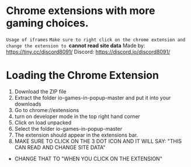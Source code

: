 # Chrome extensions with more gaming choices.
`Usage of iframes`
``Make sure to right click on the chrome extension and change the extension to ``**cannot read site data**
Made by: https://tiny.cc/discord8091/
Discord: https://discord.io/discord8091/
#
# Loading the Chrome Extension
1. Download the ZIP file
2. Extract the folder io-games-in-popup-master and put it into your downloads
3. Go to chrome://extensions
4. turn on developer mode in the top right hand corner
5. Click on load unpacked
6. Select the folder io-games-in-popup-master
7. The extension should appear in the extensions bar.
8. MAKE SURE TO CLICK ON THE 3 DOT ICON AND IT WILL SAY: "THIS CAN READ AND CHANGE SITE DATA"
 - CHANGE THAT TO "WHEN YOU CLICK ON THE EXTENSION"
#
